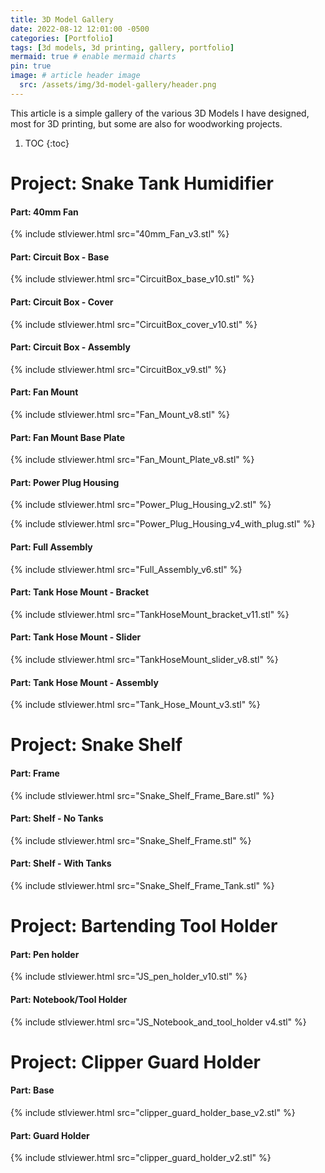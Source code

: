 ```yaml
---
title: 3D Model Gallery
date: 2022-08-12 12:01:00 -0500
categories: [Portfolio]
tags: [3d models, 3d printing, gallery, portfolio]
mermaid: true # enable mermaid charts
pin: true
image: # article header image
  src: /assets/img/3d-model-gallery/header.png
---
```


This article is a simple gallery of the various 3D Models I have designed, most for 3D printing, but some are also for woodworking projects.

1. TOC
{:toc}

# Project: Snake Tank Humidifier

#### Part: 40mm Fan

{% include stlviewer.html src="40mm_Fan_v3.stl" %}

#### Part: Circuit Box - Base

{% include stlviewer.html src="CircuitBox_base_v10.stl" %}

#### Part: Circuit Box - Cover

{% include stlviewer.html src="CircuitBox_cover_v10.stl" %}

#### Part: Circuit Box - Assembly

{% include stlviewer.html src="CircuitBox_v9.stl" %}

#### Part: Fan Mount

{% include stlviewer.html src="Fan_Mount_v8.stl" %}

#### Part: Fan Mount Base Plate

{% include stlviewer.html src="Fan_Mount_Plate_v8.stl" %}

#### Part: Power Plug Housing

{% include stlviewer.html src="Power_Plug_Housing_v2.stl" %}

{% include stlviewer.html src="Power_Plug_Housing_v4_with_plug.stl" %}

#### Part: Full Assembly

{% include stlviewer.html src="Full_Assembly_v6.stl" %}

#### Part: Tank Hose Mount - Bracket

{% include stlviewer.html src="TankHoseMount_bracket_v11.stl" %}

#### Part: Tank Hose Mount - Slider

{% include stlviewer.html src="TankHoseMount_slider_v8.stl" %}

#### Part: Tank Hose Mount - Assembly

{% include stlviewer.html src="Tank_Hose_Mount_v3.stl" %}

# Project: Snake Shelf

#### Part: Frame

{% include stlviewer.html src="Snake_Shelf_Frame_Bare.stl" %}

#### Part: Shelf - No Tanks

{% include stlviewer.html src="Snake_Shelf_Frame.stl" %}

#### Part: Shelf - With Tanks

{% include stlviewer.html src="Snake_Shelf_Frame_Tank.stl" %}

# Project: Bartending Tool Holder

#### Part: Pen holder

{% include stlviewer.html src="JS_pen_holder_v10.stl" %}

#### Part: Notebook/Tool Holder

{% include stlviewer.html src="JS_Notebook_and_tool_holder v4.stl" %}

# Project: Clipper Guard Holder

#### Part: Base

{% include stlviewer.html src="clipper_guard_holder_base_v2.stl" %}

#### Part: Guard Holder

{% include stlviewer.html src="clipper_guard_holder_v2.stl" %}